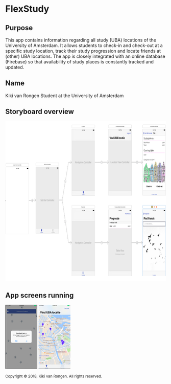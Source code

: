 # FlexStudy

## Purpose
This app contains information regarding all study (UBA) locations of the University of Amsterdam. It allows students to check-in and check-out
at a specific study location, track their study progression and locate friends at (other) UBA locations. The app is closely integrated with an online
database (Firebase) so that availability of study places is constantly tracked and updated. 

## Name
Kiki van Rongen
Student at the University of Amsterdam

## Storyboard overview
<img src=https://github.com/kikivanrongen/FlexStudy/blob/master/doc/Storyboard%20overview.png width="800" height="500">

## App screens running

<img src=https://github.com/kikivanrongen/FlexStudy/blob/master/doc/Scherm1.png width="100" height="200">
<img src=https://github.com/kikivanrongen/FlexStudy/blob/master/doc/Scherm2.png width="100" height="200">

<sup>Copyright © 2018, Kiki van Rongen. All rights reserved.</sup>
